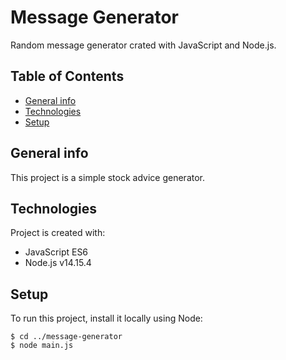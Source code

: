# Message Generator

Random message generator crated with JavaScript and Node.js.

## Table of Contents
* [General info](#general-info)
* [Technologies](#technologies)
* [Setup](#setup)

## General info
This project is a simple stock advice generator.

## Technologies
Project is created with:
* JavaScript ES6
* Node.js v14.15.4

## Setup
To run this project, install it locally using Node:

````
$ cd ../message-generator
$ node main.js

````
